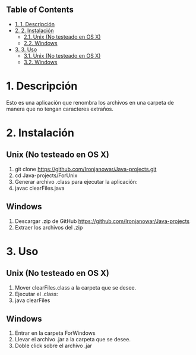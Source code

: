 <div id="table-of-contents">
<h2>Table of Contents</h2>
<div id="text-table-of-contents">
<ul>
<li><a href="#orgheadline1">1. 1. Descripción</a></li>
<li><a href="#orgheadline4">2. 2. Instalación</a>
<ul>
<li><a href="#orgheadline2">2.1. Unix (No testeado en OS X)</a></li>
<li><a href="#orgheadline3">2.2. Windows</a></li>
</ul>
</li>
<li><a href="#orgheadline7">3. 3. Uso</a>
<ul>
<li><a href="#orgheadline5">3.1. Unix (No testeado en OS X)</a></li>
<li><a href="#orgheadline6">3.2. Windows</a></li>
</ul>
</li>
</ul>
</div>
</div>

# 1. Descripción<a id="orgheadline1"></a>

Esto es una aplicación que renombra los archivos en una carpeta de manera que no tengan caracteres extraños.

# 2. Instalación<a id="orgheadline4"></a>

## Unix (No testeado en OS X)<a id="orgheadline2"></a>

1.  git clone <https://github.com/Ironjanowar/Java-projects.git>
2.  cd Java-projects/ForUnix
3.  Generar archivo .class para ejecutar la aplicación:
4.  javac clearFiles.java

## Windows<a id="orgheadline3"></a>

1.  Descargar .zip de GitHub <https://github.com/Ironjanowar/Java-projects>
2.  Extraer los archivos del .zip

# 3. Uso<a id="orgheadline7"></a>

## Unix (No testeado en OS X)<a id="orgheadline5"></a>

1.  Mover clearFiles.class a la carpeta que se desee.
2.  Ejecutar el .class:
3.  java clearFiles

## Windows<a id="orgheadline6"></a>

1.  Entrar en la carpeta ForWindows
2.  Llevar el archivo .jar a la carpeta que se desee.
3.  Doble click sobre el archivo .jar